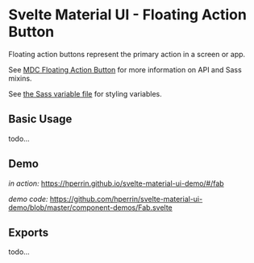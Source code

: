 # Svelte Material UI - Floating Action Button

Floating action buttons represent the primary action in a screen or app.

See [MDC Floating Action Button](https://material.io/develop/web/components/buttons/floating-action-buttons/) for more information on API and Sass mixins.

See [the Sass variable file](https://github.com/material-components/material-components-web/blob/master/packages/mdc-fab/_variables.scss) for styling variables.

## Basic Usage

todo...

## Demo

*in action:* https://hperrin.github.io/svelte-material-ui-demo/#/fab

*demo code:* https://github.com/hperrin/svelte-material-ui-demo/blob/master/component-demos/Fab.svelte

## Exports

todo...